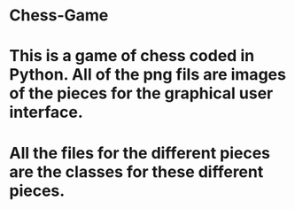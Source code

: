 # Chess-Game
# This is a game of chess coded in Python. All of the png fils are images of the pieces for the graphical user interface.
# All the files for the different pieces are the classes for these different pieces. 
